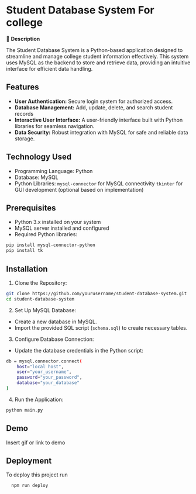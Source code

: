 
# Student Database System For college

📘 **Description**

The Student Database System is a Python-based application designed to streamline and manage college student information effectively. This system uses MySQL as the backend to store and retrieve data, providing an intuitive interface for efficient data handling.
## Features

- **User Authentication:** Secure login system for authorized access.
- **Database Management:** Add, update, delete, and search student records
- **Interactive User Interface:** A user-friendly interface built with Python libraries for seamless navigation.
- **Data Security:** Robust integration with MySQL for safe and reliable data storage.


## Technology Used
- Programming Language: Python
- Database: MySQL
- Python Libraries: `mysql-connector` for MySQL connectivity
  `tkinter` for GUI development (optional based on implementation)
## Prerequisites
- Python 3.x installed on your system
- MySQL server installed and configured
- Required Python libraries:

```bash
pip install mysql-connector-python  
pip install tk  
```
## Installation

1. Clone the Repository:

```bash
git clone https://github.com/yourusername/student-database-system.git  
cd student-database-system
```
2. Set Up MySQL Database:
- Create a new database in MySQL.
- Import the provided SQL script (`schema.sql`) to create necessary tables.
3. Configure Database Connection:
- Update the database credentials in the Python script:

```bash
db = mysql.connector.connect(
    host="local host",
    user="your_username",
    password="your_password",
    database="your_database"
)
```
4. Run the Application:

```bash
python main.py  
```
    
## Demo

Insert gif or link to demo


## Deployment

To deploy this project run

```bash
  npm run deploy
```

